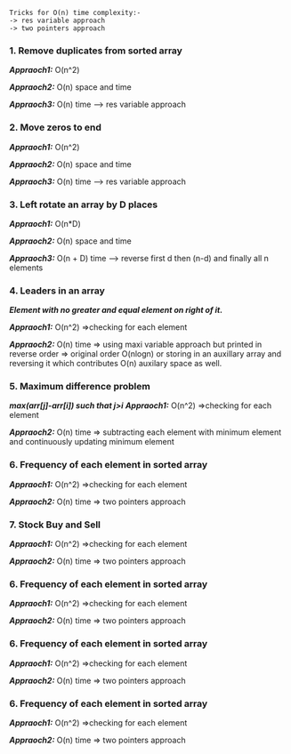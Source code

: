 ```
Tricks for O(n) time complexity:-
-> res variable approach
-> two pointers approach
```

### 1. Remove duplicates from sorted array
***Appraoch1:*** O(n^2)

***Appraoch2:*** O(n) space and time

***Appraoch3:*** O(n) time --> res variable approach


### 2. Move zeros to end
***Appraoch1:*** O(n^2)

***Appraoch2:*** O(n) space and time

***Appraoch3:*** O(n) time --> res variable approach


### 3. Left rotate an array by D places
***Appraoch1:*** O(n*D)

***Appraoch2:*** O(n) space and time

***Appraoch3:*** O(n + D) time --> reverse first d then (n-d) and finally all n elements


### 4. Leaders in an array
***Element with no greater and equal element on right of it.***

***Appraoch1:*** O(n^2) =>checking for each element

***Appraoch2:*** O(n) time => using maxi variable approach but printed in reverse order => original order O(nlogn) or storing in an auxillary array and reversing it which contributes O(n) auxilary space as well.


### 5. Maximum difference problem
***max(arr[j]-arr[i]) such that j>i***
***Appraoch1:*** O(n^2) =>checking for each element

***Appraoch2:*** O(n) time => subtracting each element with minimum element and continuously updating minimum element


### 6. Frequency of each element in sorted array

***Appraoch1:*** O(n^2) =>checking for each element

***Appraoch2:*** O(n) time => two pointers approach 


### 7. Stock Buy and Sell

***Appraoch1:*** O(n^2) =>checking for each element

***Appraoch2:*** O(n) time => two pointers approach 


### 6. Frequency of each element in sorted array

***Appraoch1:*** O(n^2) =>checking for each element

***Appraoch2:*** O(n) time => two pointers approach 


### 6. Frequency of each element in sorted array

***Appraoch1:*** O(n^2) =>checking for each element

***Appraoch2:*** O(n) time => two pointers approach 


### 6. Frequency of each element in sorted array

***Appraoch1:*** O(n^2) =>checking for each element

***Appraoch2:*** O(n) time => two pointers approach 




